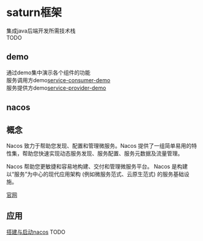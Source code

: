 # saturn框架
集成java后端开发所需技术栈  
TODO  

## demo
通过demo集中演示各个组件的功能  
服务调用方demo[service-consumer-demo](./service-consumer-demo)  
服务提供方demo[service-provider-demo](./service-provider-demo)  

## nacos

## 概念
Nacos 致力于帮助您发现、配置和管理微服务。Nacos 提供了一组简单易用的特性集，帮助您快速实现动态服务发现、服务配置、服务元数据及流量管理。

Nacos 帮助您更敏捷和容易地构建、交付和管理微服务平台。 Nacos 是构建以“服务”为中心的现代应用架构 (例如微服务范式、云原生范式) 的服务基础设施。

[官网](https://nacos.io/zh-cn/docs/what-is-nacos.html)

## 应用
[搭建与启动nacos](https://nacos.io/zh-cn/docs/quick-start.html)
TODO
